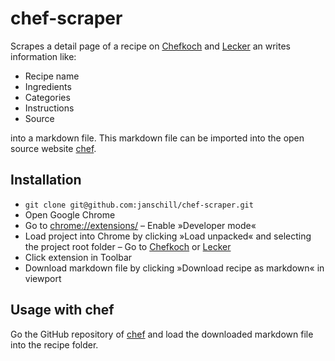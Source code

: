 # chef-scraper

Scrapes a detail page of a recipe on [Chefkoch](<https://www.chefkoch.de>) and [Lecker](<https://www.lecker.de>) an writes information like:

- Recipe name
- Ingredients
- Categories
- Instructions
- Source

into a markdown file. This markdown file can be imported into the open source website [chef](https://github.com/runepiper/chef).

## Installation

- `git clone git@github.com:janschill/chef-scraper.git`
- Open Google Chrome
- Go to [chrome://extensions/](chrome://extensions/)
– Enable »Developer mode«
- Load project into Chrome by clicking »Load unpacked« and selecting the project root folder
– Go to [Chefkoch](<https://www.chefkoch.de>) or [Lecker](<https://www.lecker.de>)
- Click extension in Toolbar
- Download markdown file by clicking »Download recipe as markdown« in viewport

## Usage with chef

Go the GitHub repository of [chef](https://github.com/runepiper/chef) and load the downloaded markdown file into the recipe folder.
